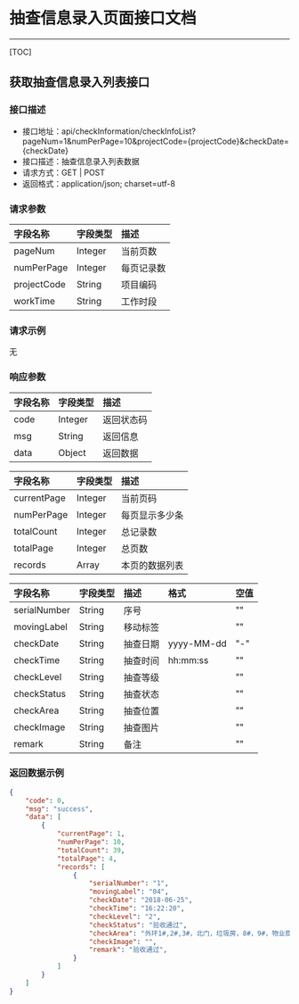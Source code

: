 # 抽查信息录入页面接口文档

---

[TOC]


## 获取抽查信息录入列表接口

### 接口描述

- 接口地址：api/checkInformation/checkInfoList?pageNum=1&numPerPage=10&projectCode={projectCode}&checkDate={checkDate}
- 接口描述：抽查信息录入列表数据
- 请求方式：GET | POST
- 返回格式：application/json; charset=utf-8


### 请求参数

| 字段名称 | 字段类型 | 描述 |
| :-- | :-- | :-- |
| pageNum| Integer | 当前页数 |
| numPerPage| Integer| 每页记录数 |
| projectCode| String| 项目编码 |
| workTime| String| 工作时段 |
### 请求示例

无

### 响应参数


| 字段名称 | 字段类型 | 描述 |
| :-- | :-- | :-- |
| code | Integer | 返回状态码 |
| msg | String | 返回信息 |
| data | Object | 返回数据 |

| 字段名称 | 字段类型 | 描述 |
| :-- | :-- | :-- |
| currentPage | Integer | 当前页码 |
| numPerPage | Integer | 每页显示多少条 |
| totalCount | Integer | 总记录数 |
| totalPage | Integer | 总页数 |
| records | Array | 本页的数据列表 |

| 字段名称 | 字段类型 | 描述 | 格式 | 空值 |
| :-- | :-- | :-- | :-- | :-- |
| serialNumber | String | 序号 || "" |
| movingLabel | String | 移动标签 || "" |
| checkDate | String | 抽查日期 | yyyy-MM-dd | "-" |
| checkTime | String | 抽查时间 | hh:mm:ss | "" |
| checkLevel | String | 抽查等级 || "" |
| checkStatus | String | 抽查状态 || "" |
| checkArea | String | 抽查位置 || "" |
| checkImage | String | 抽查图片 || "" |
| remark | String | 备注 || "" |



### 返回数据示例

```json
{
    "code": 0,
    "msg": "success",
    "data": [
        {
            "currentPage": 1,
            "numPerPage": 10,
            "totalCount": 39,
            "totalPage": 4,
            "records": [
                {
                    "serialNumber": "1",
                    "movingLabel": "04",
                    "checkDate": "2018-06-25",
                    "checkTime": "16:22:20",
                    "checkLevel": "2",
                    "checkStatus": "验收通过",
                    "checkArea": "外环1#,2#,3#，北门，垃圾房，8#，9#，物业商业街",
                    "checkImage": "",
                    "remark": "验收通过",
                }
            ]
        }
    ]
}
```

